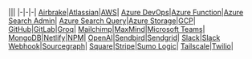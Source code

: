 |||
|-|-|-|
[Airbrake](/docs/tutorials/airbrake)|[Atlassian](/docs/tutorials/atlassian)|[AWS](/docs/tutorials/aws)|
[Azure DevOps](/docs/tutorials/azuredevops)|[Azure Function](/docs/tutorials/azurefunctionkey)|[Azure Search Admin](/docs/tutorials/azuresearchadmin)|
[Azure Search Query](/docs/tutorials/azuresearchquery)|[Azure Storage](/docs/tutorials/azure)|[GCP](/docs/tutorials/gcp)|
[GitHub](/docs/tutorials/github)|[GitLab](/docs/tutorials/gitlab)|[Groq](/docs/tutorials/groq)|
[Mailchimp](/docs/tutorials/mailchimp)|[MaxMind](/docs/tutorials/maxmind)|[Microsoft Teams](/docs/tutorials/microsoftteams)|
[MongoDB](/docs/tutorials/mongo)|[Netlify](/docs/tutorials/netlify)|[NPM](/docs/tutorials/npm)|
[OpenAI](/docs/tutorials/openai)|[Sendbird](/docs/tutorials/sendbird)|[Sendgrid](/docs/tutorials/sendgrid)|
[Slack](/docs/tutorials/slack)|[Slack Webhook](/docs/tutorials/slack-webhook)|[Sourcegraph](/docs/tutorials/sourcegraph)|
[Square](/docs/tutorials/square)|[Stripe](/docs/tutorials/stripe)|[Sumo Logic](/docs/tutorials/sumologic)|
[Tailscale](/docs/tutorials/tailscale)|[Twilio](/docs/tutorials/twilio)|
